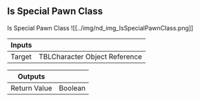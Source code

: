 ## Is Special Pawn Class
Is Special Pawn Class
![[../img/nd_img_IsSpecialPawnClass.png]]

|Inputs||
|--|--|
| Target | TBLCharacter Object Reference |

|Outputs||
|--|--|
| Return Value | Boolean |

